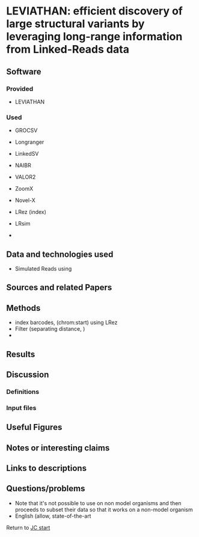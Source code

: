 # LEVIATHAN: efficient discovery of large structural variants by leveraging long-range information from Linked-Reads data

## Software 
### Provided
- LEVIATHAN
### Used 
- GROCSV
- Longranger
- LinkedSV
- NAIBR
- VALOR2
- ZoomX
- Novel-X

- LRez (index)
- LRsim
- 


## Data and technologies used
- Simulated Reads using 


## Sources and related Papers

## Methods
- index barcodes, (chrom:start) using LRez
- Filter (separating distance, )
- 

## Results

## Discussion



### Definitions

### Input files

## Useful Figures



## Notes or interesting claims

## Links to descriptions

## Questions/problems
- Note that it's not possible to use on non model organisms and then proceeds to subset their data so that it works on a non-model organism
- English (allow, state-of-the-art


Return to [JC start](../../)
